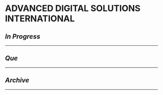 # ADVANCED DIGITAL SOLUTIONS INTERNATIONAL

## *In Progress*

--------------------

## *Que*

-----------------------------------
## *Archive*

-----------------------------------

